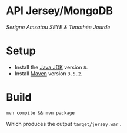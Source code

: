 # API Jersey/MongoDB
*Serigne Amsatou SEYE & Timothée Jourde*

# Setup
- Install the [Java JDK](https://openjdk.java.net/install/) version `8`.
- Install [Maven](https://maven.apache.org/) version `3.5.2`.

# Build
```
mvn compile && mvn package
```
Which produces the output `target/jersey.war` .
